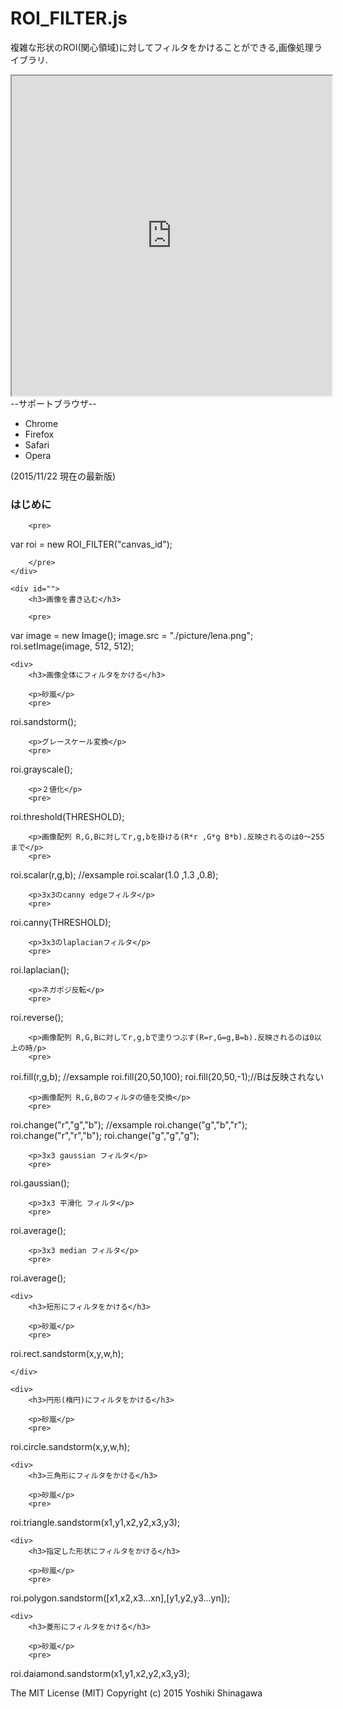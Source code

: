 
<h1> ROI_FILTER.js</h1>

複雑な形状のROI(関心領域)に対してフィルタをかけることができる,画像処理ライブラリ.

<div>
	<iframe src="http://jsrun.it/s.yoshiki1123/0EQI" style="width:512px;height:512px;"></iframe>
</div>
<div>
	--サポートブラウザ--
	<ul>
		<li>Chrome</li>
		<li>Firefox</li>
		<li>Safari</li>
		<li>Opera</li>
	</ul>
	(2015/11/22 現在の最新版)
</div>

<div id="main">
	<div id="">
		<h3>はじめに</h3>
		
		<pre>
var roi = new ROI_FILTER("canvas_id");

		</pre>
	</div>

	<div id="">
		<h3>画像を書き込む</h3>
		
		<pre>
var image = new Image();
image.src = "./picture/lena.png";
roi.setImage(image, 512, 512);
		</pre>
	</div>

	<div>
		<h3>画像全体にフィルタをかける</h3>

		<p>砂嵐</p>
		<pre>
roi.sandstorm();
		</pre>

		<p>グレースケール変換</p>
		<pre>
roi.grayscale();
		</pre>

		<p>２値化</p>
		<pre>
roi.threshold(THRESHOLD);
		</pre>

		<p>画像配列 R,G,Bに対してr,g,bを掛ける(R*r ,G*g B*b).反映されるのは0〜255まで</p>
		<pre>
roi.scalar(r,g,b);
//exsample
roi.scalar(1.0 ,1.3 ,0.8);
		</pre>

		<p>3x3のcanny edgeフィルタ</p>
		<pre>
roi.canny(THRESHOLD);
		</pre>

		<p>3x3のlaplacianフィルタ</p>
		<pre>
roi.laplacian();
		</pre>

		<p>ネガポジ反転</p>
		<pre>
roi.reverse();
		</pre>

		<p>画像配列 R,G,Bに対してr,g,bで塗りつぶす(R=r,G=g,B=b).反映されるのは0以上の時/p>
		<pre>
roi.fill(r,g,b);
//exsample
roi.fill(20,50,100);
roi.fill(20,50,-1);//Bは反映されない
		</pre>

		<p>画像配列 R,G,Bのフィルタの値を交換</p>
		<pre>
roi.change("r","g","b");
//exsample
roi.change("g","b","r");
roi.change("r","r","b");
roi.change("g","g","g");
		</pre>

		<p>3x3 gaussian フィルタ</p>
		<pre>
roi.gaussian();
		</pre>

		<p>3x3 平滑化 フィルタ</p>
		<pre>
roi.average();
		</pre>

		<p>3x3 median フィルタ</p>
		<pre>
roi.average();
		</pre>
	</div>

	<div>
		<h3>短形にフィルタをかける</h3>

		<p>砂嵐</p>
		<pre>
roi.rect.sandstorm(x,y,w,h);
		</pre>

	</div>

	<div>
		<h3>円形(楕円)にフィルタをかける</h3>

		<p>砂嵐</p>
		<pre>
roi.circle.sandstorm(x,y,w,h);
		</pre>
	</div>

	<div>
		<h3>三角形にフィルタをかける</h3>

		<p>砂嵐</p>
		<pre>
roi.triangle.sandstorm(x1,y1,x2,y2,x3,y3);
		</pre>
	</div>

	<div>
		<h3>指定した形状にフィルタをかける</h3>

		<p>砂嵐</p>
		<pre>
roi.polygon.sandstorm([x1,x2,x3...xn],[y1,y2,y3...yn]);
		</pre>
	</div>

	<div>
		<h3>菱形にフィルタをかける</h3>

		<p>砂嵐</p>
		<pre>
roi.daiamond.sandstorm(x1,y1,x2,y2,x3,y3);
		</pre>
	</div>

</div>


<div id="footer">
	The MIT License (MIT)  Copyright (c) 2015 Yoshiki Shinagawa
</div>
